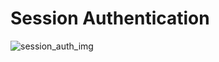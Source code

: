 # Session Authentication

![session_auth_img](https://cdn.qwenlm.ai/output/04cfefbc-0841-43af-81df-28170fdad100/t2i/ff4c3907-66be-4681-88a5-b8a9544a1c48/f6ff01ed-f21a-49b5-b146-a80345b09de4.png)
